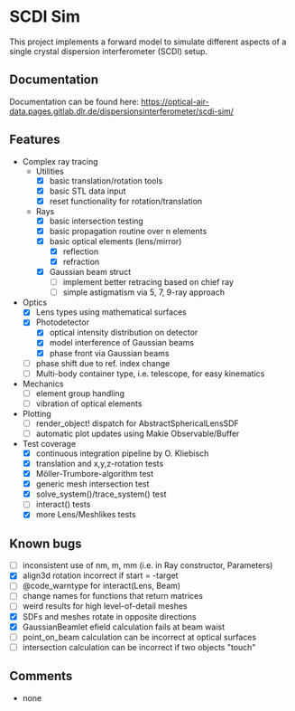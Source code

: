 # SCDI Sim

This project implements a forward model to simulate different aspects of a single crystal dispersion interferometer (SCDI) setup.

## Documentation

Documentation can be found here: https://optical-air-data.pages.gitlab.dlr.de/dispersionsinterferometer/scdi-sim/

## Features 

- Complex ray tracing
    - Utilities
        - [x] basic translation/rotation tools
        - [x] basic STL data input
        - [x] reset functionality for rotation/translation
    - Rays        
        - [x] basic intersection testing
        - [x] basic propagation routine over n elements
        - [x] basic optical elements (lens/mirror)
            - [x] reflection
            - [x] refraction
        - [x] Gaussian beam struct
            - [ ] implement better retracing based on chief ray
            - [ ] simple astigmatism via 5, 7, 9-ray approach
- Optics
    - [x] Lens types using mathematical surfaces
    - [x] Photodetector
        - [x] optical intensity distribution on detector
        - [x] model interference of Gaussian beams
        - [x] phase front via Gaussian beams
    - [ ] phase shift due to ref. index change
    - [ ] Multi-body container type, i.e. telescope, for easy kinematics
- Mechanics
    - [ ] element group handling
    - [ ] vibration of optical elements
- Plotting
    - [ ] render_object! dispatch for AbstractSphericalLensSDF 
    - [ ] automatic plot updates using Makie Observable/Buffer
- Test coverage
    - [x] continuous integration pipeline by O. Kliebisch
    - [x] translation and x,y,z-rotation tests
    - [x] Möller-Trumbore-algorithm test
    - [x] generic mesh intersection test
    - [x] solve_system()/trace_system() test
    - [ ] interact() tests 
    - [x] more Lens/Meshlikes tests

## Known bugs

- [ ] inconsistent use of nm, m, mm (i.e. in Ray constructor, Parameters)
- [x] align3d rotation incorrect if start = -target
- [ ] @code_warntype for interact(Lens, Beam)
- [ ] change names for functions that return matrices
- [ ] weird results for high level-of-detail meshes
- [x] SDFs and meshes rotate in opposite directions
- [x] GaussianBeamlet efield calculation fails at beam waist
- [ ] point_on_beam calculation can be incorrect at optical surfaces
- [ ] intersection calculation can be incorrect if two objects "touch"

## Comments

- none
